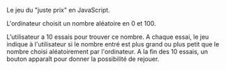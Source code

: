 Le jeu du "juste prix" en JavaScript.

L'ordinateur choisit un nombre aléatoire en 0 et 100.

L'utilisateur a 10 essais pour trouver ce nombre.
A chaque essai, le jeu indique à l'utilisateur si le nombre entré est plus grand ou plus petit que le nombre choisi aléatoirement par l'ordinateur.
A la fin des 10 essais, un bouton apparaît pour donner la possibilité de rejouer.